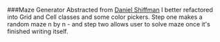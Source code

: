 ###Maze Generator
Abstracted from [Daniel Shiffman](http://codingrainbow.com/ "Daniel Shiffman's Homepage")
I better refactored into Grid and Cell classes and some color pickers. Step one makes a random maze n by n - and step two allows user to solve maze once it's finished writing itself. 

